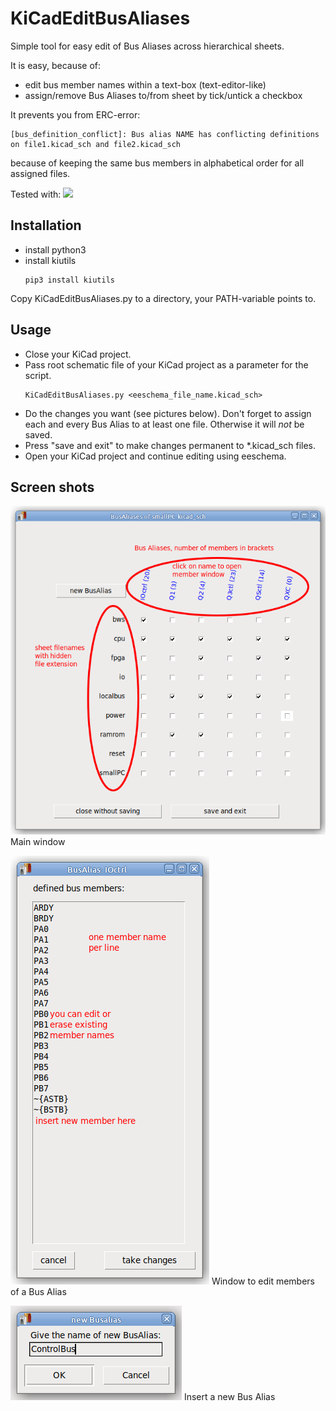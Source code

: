 # KiCadEditBusAliases
Simple tool for easy edit of Bus Aliases across hierarchical sheets.

It is easy, because of:
* edit bus member names within a text-box (text-editor-like)
* assign/remove Bus Aliases to/from sheet by tick/untick a checkbox

It prevents you from ERC-error:
  ```
  [bus_definition_conflict]: Bus alias NAME has conflicting definitions on file1.kicad_sch and file2.kicad_sch
  ```
because of keeping the same bus members in alphabetical order for all assigned files.

Tested with: ![](https://img.shields.io/badge/V6-%20KiCad-blue)

## Installation
* install python3
* install kiutils
  ```
  pip3 install kiutils
  ```
Copy KiCadEditBusAliases.py to a directory, your PATH-variable points to.

## Usage
* Close your KiCad project.
* Pass root schematic file of your KiCad project as a parameter for the script.
  ```
  KiCadEditBusAliases.py <eeschema_file_name.kicad_sch>
  ```
* Do the changes you want (see pictures below). Don't forget to assign each and every Bus Alias to at least one file. Otherwise it will _not_ be saved.
* Press "save and exit" to make changes permanent to *.kicad_sch files.
* Open your KiCad project and continue editing using eeschema.

## Screen shots
![Main window](KicadEditBusAliases_Main_edited.png) Main window

![Window to edit members of a Bus Alias](KicadEditBusAliases_Members_edit.png) Window to edit members of a Bus Alias

![Insert a new Bus Alias](KicadEditBusAliases_NewBus.png) Insert a new Bus Alias


